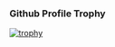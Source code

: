 ### Github Profile Trophy

[![trophy](https://github-profile-trophy.vercel.app/?username=daveminer)](https://github.com/ryo-ma/github-profile-trophy)
